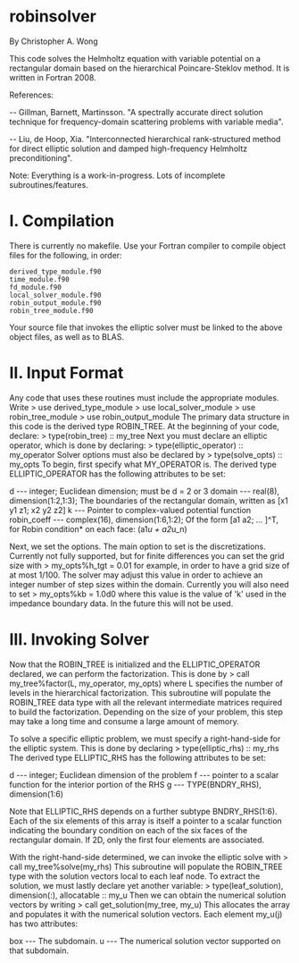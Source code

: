 # robinsolver

By Christopher A. Wong

This code solves the Helmholtz equation with variable potential on a rectangular domain based on
the hierarchical Poincare-Steklov method. It is written in Fortran 2008.

References:

-- Gillman, Barnett, Martinsson. "A spectrally accurate direct solution technique for
frequency-domain scattering problems with variable media".

-- Liu, de Hoop, Xia. "Interconnected hierarchical rank-structured method for direct elliptic
solution and damped high-frequency Helmholtz preconditioning".

Note: Everything is a work-in-progress. Lots of incomplete subroutines/features.

I. Compilation
==============

There is currently no makefile. Use your Fortran compiler to compile object files for the following,
in order:

    derived_type_module.f90
    time_module.f90
    fd_module.f90
    local_solver_module.f90
    robin_output_module.f90
    robin_tree_module.f90
    
Your source file that invokes the elliptic solver must be linked to the above object files, as well
as to BLAS.

II. Input Format
================

Any code that uses these routines must include the appropriate modules. Write
    > use derived_type_module
    > use local_solver_module
    > use robin_tree_module
    > use robin_output_module
The primary data structure in this code is the derived type ROBIN_TREE. At the beginning of your
code, declare:
    > type(robin_tree) :: my_tree
Next you must declare an elliptic operator, which is done by declaring:
    > type(elliptic_operator) :: my_operator
Solver options must also be declared by
    > type(solve_opts)  :: my_opts
To begin, first specify what MY_OPERATOR is. The derived type ELLIPTIC_OPERATOR has the following
attributes to be set:

d         --- integer; Euclidean dimension; must be d = 2 or 3
domain    --- real(8), dimension(1:2,1:3); The boundaries of the rectangular domain, written as [x1 y1 z1; x2 y2 z2]
k         --- Pointer to complex-valued potential function
robin_coeff --- complex(16), dimension(1:6,1:2); Of the form [a1 a2; ... ]^T, for Robin condition* on each face: (a1*u + a2*u_n)

Next, we set the options. The main option to set is the discretizations. Currently not fully
supported, but for finite differences you can set the grid size with
    > my_opts%h_tgt = 0.01
for example, in order to have a grid size of at most 1/100. The solver may adjust this value
in order to achieve an integer number of step sizes within the domain. Currently you will also need
to set
    > my_opts%kb = 1.0d0
where this value is the value of 'k' used in the impedance boundary data. In the future this
will not be used.

III. Invoking Solver
====================

Now that the ROBIN_TREE is initialized and the ELLIPTIC_OPERATOR declared, we can perform the
factorization. This is done by
    > call my_tree%factor(L, my_operator, my_opts)
where L specifies the number of levels in the hierarchical factorization. This subroutine
will populate the ROBIN_TREE data type with all the relevant intermediate matrices required to
build the factorization. Depending on the size of your problem, this step may take a long time and 
consume a large amount of memory. 

To solve a specific elliptic problem, we must specify a right-hand-side for the elliptic system.
This is done by declaring
    > type(elliptic_rhs)    :: my_rhs
The derived type ELLIPTIC_RHS has the following attributes to be set:

d       --- integer; Euclidean dimension of the problem
f       --- pointer to a scalar function for the interior portion of the RHS
g       --- TYPE(BNDRY_RHS), dimension(1:6)

Note that ELLIPTIC_RHS depends on a further subtype BNDRY_RHS(1:6). Each of the six elements of this
array is itself a pointer to a scalar function indicating the boundary condition on each of the six
faces of the rectangular domain. If 2D, only the first four elements are associated.

With the right-hand-side determined, we can invoke the elliptic solve with
    > call my_tree%solve(my_rhs)
This subroutine will populate the ROBIN_TREE type with the solution vectors local to each leaf node.
To extract the solution, we must lastly declare yet another variable:
    > type(leaf_solution),  dimension(:),   allocatable     :: my_u
Then we can obtain the numerical solution vectors by writing
    > call get_solution(my_tree, my_u)
This allocates the array and populates it with the numerical solution vectors. Each element my_u(j)
has two attributes:

box     --- The subdomain.
u       --- The numerical solution vector supported on that subdomain.    
